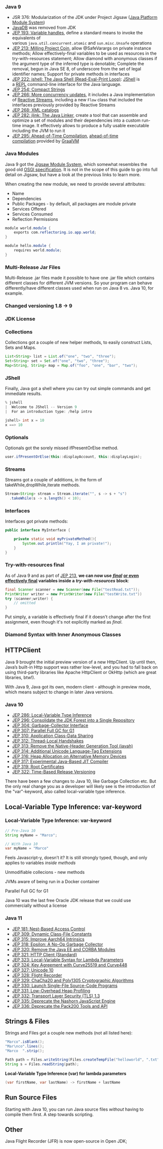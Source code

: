   

### Java 9

- JSR 376: Modularization of the JDK under Project Jigsaw ([Java Platform Module System](https://en.wikipedia.org/wiki/Java_Platform_Module_System))
- [JavaDB](https://en.wikipedia.org/wiki/JavaDB) was removed from JDK
- [JEP 193: Variable handles](https://openjdk.java.net/jeps/193), define a standard means to invoke the equivalents of various `java.util.concurrent.atomic` and `sun.misc.Unsafe` operations
- [JEP 213: Milling Project Coin](https://openjdk.java.net/jeps/213), allow @SafeVarargs on private instance methods; Allow effectively-final variables to be used as resources in the try-with-resources statement; Allow diamond with anonymous classes if the argument type of the inferred type is denotable; Complete the removal, begun in Java SE 8, of underscore from the set of legal identifier names; Support for private methods in interfaces
- [JEP 222: jshell: The Java Shell (Read-Eval-Print Loop)](https://openjdk.java.net/jeps/222): [JShell](https://en.wikipedia.org/wiki/JShell) is a [REPL](https://en.wikipedia.org/wiki/REPL) command-line interface for the Java language.
- [JEP 254: Compact Strings](https://openjdk.java.net/jeps/254)
- [JEP 266: More concurrency updates](https://openjdk.java.net/jeps/266), it includes a Java implementation of [Reactive Streams](https://en.wikipedia.org/wiki/Reactive_Streams), including a new `Flow` class that included the interfaces previously provided by Reactive Streams
- [JEP 268: XML catalogs](https://openjdk.java.net/jeps/268)
- [JEP 282: jlink: The Java Linker](https://openjdk.java.net/jeps/282), create a tool that can assemble and optimize a set of modules and their dependencies into a custom run-time image. It effectively allows to produce a fully usable executable including the JVM to run it
- [JEP 295: Ahead-of-Time Compilation](https://openjdk.java.net/jeps/295), [ahead-of-time compilation](https://en.wikipedia.org/wiki/Ahead-of-time_compilation) provided by [GraalVM](https://en.wikipedia.org/wiki/GraalVM)

### **Java Modules**

Java 9 got the [Jigsaw Module System](https://www.oracle.com/corporate/features/understanding-java-9-modules.html), which somewhat resembles the good old [OSGI specification](https://en.wikipedia.org/wiki/OSGi). It is not in the scope of this guide to go into full detail on Jigsaw, but have a look at the previous links to learn more.

When creating the new module, we need to provide several attributes:

- Name
- Dependencies
- Public Packages - by default, all packages are module private
- Services Offered
- Services Consumed
- Reflection Permissions

```Java
module world.module {
    exports com.reflectoring.io.app.world;
}
```

```Java
module hello.module {
    requires world.module;
}
```

### **Multi-Release Jar Files**

Multi-Release .jar files made it possible to have one .jar file which contains different classes for different JVM versions. So your program can behave differently/have different classes used when run on Java 8 vs. Java 10, for example.

### Changed versioning 1.8 -> 9

### JDK License

### **Collections**

Collections got a couple of new helper methods, to easily construct Lists, Sets and Maps.

```Java
List<String> list = List.of("one", "two", "three");
Set<String> set = Set.of("one", "two", "three");
Map<String, String> map = Map.of("foo", "one", "bar", "two");
```

### **JShell**

Finally, Java got a shell where you can try out simple commands and get immediate results.

```Java
% jshell
|  Welcome to JShell -- Version 9
|  For an introduction type: /help intro

jshell> int x = 10
x ==> 10
```

### **Optionals**

Optionals got the sorely missed ifPresentOrElse method.

```Java
user.ifPresentOrElse(this::displayAccount, this::displayLogin);
```

### **Streams**

Streams got a couple of additions, in the form of takeWhile,dropWhile,iterate methods.

```Java
Stream<String> stream = Stream.iterate("", s -> s + "s")
  .takeWhile(s -> s.length() < 10);
```

### **Interfaces**

Interfaces got private methods:

```Java
public interface MyInterface {

    private static void myPrivateMethod(){
        System.out.println("Yay, I am private!");
    }
}
```

### Try-with-resources final

As of Java 9 and as part of [JEP 213](https://openjdk.java.net/jeps/213), **we can now use** [_**final**_](https://www.baeldung.com/java-effectively-final) [**or even effectively final**](https://www.baeldung.com/java-effectively-final) **variables inside a** _**try-with-resources**_ **block**:

```Java
final Scanner scanner = new Scanner(new File("testRead.txt"));
PrintWriter writer = new PrintWriter(new File("testWrite.txt"))
try (scanner;writer) { 
    // omitted
}
```

Put simply, a variable is effectively final if it doesn't change after the first assignment, even though it's not explicitly marked as _final_.

### **Diamond Syntax with Inner Anonymous Classes**

## **HTTPClient**

Java 9 brought the initial preview version of a new HttpClient. Up until then, Java’s built-in Http support was rather low-level, and you had to fall back on using third-party libraries like Apache HttpClient or OkHttp (which are great libraries, btw!).

With Java 9, Java got its own, modern client - although in preview mode, which means subject to change in later Java versions.

### Java 10

- [JEP 286: Local-Variable Type Inference](https://openjdk.java.net/jeps/286)
- [JEP 296: Consolidate the JDK Forest into a Single Repository](https://openjdk.java.net/jeps/296)
- [JEP 304: Garbage-Collector Interface](https://openjdk.java.net/jeps/304)
- [JEP 307: Parallel Full GC for G1](https://openjdk.java.net/jeps/307)
- [JEP 310: Application Class-Data Sharing](https://openjdk.java.net/jeps/310)
- [JEP 312: Thread-Local Handshakes](https://openjdk.java.net/jeps/312)
- [JEP 313: Remove the Native-Header Generation Tool (javah)](https://openjdk.java.net/jeps/313)
- [JEP 314: Additional Unicode Language-Tag Extensions](https://openjdk.java.net/jeps/314)
- [JEP 316: Heap Allocation on Alternative Memory Devices](https://openjdk.java.net/jeps/316)
- [JEP 317: Experimental Java-Based JIT Compiler](https://openjdk.java.net/jeps/317)
- [JEP 319: Root Certificates](https://openjdk.java.net/jeps/319)
- [JEP 322: Time-Based Release Versioning](https://openjdk.java.net/jeps/322)

There have been a few changes to Java 10, like Garbage Collection etc. But the only real change you as a developer will likely see is the introduction of the "var"-keyword, also called local-variable type inference.

## **Local-Variable Type Inference: var-keyword**

### **Local-Variable Type Inference: var-keyword**

```Java
// Pre-Java 10
String myName = "Marco";

// With Java 10
var myName = "Marco"
```

Feels Javascript-y, doesn’t it? It is still strongly typed, though, and only applies to variables _inside methods_

Unmodifiable collecions - new methods

JVMs aware of being run in a Docker container

Parallel Full GC for G1

Java 10 was the last free Oracle JDK release that we could use commercially without a license

### Java 11

- [JEP 181: Nest-Based Access Control](https://openjdk.java.net/jeps/181)
- [JEP 309: Dynamic Class-File Constants](https://openjdk.java.net/jeps/309)
- [JEP 315: Improve Aarch64 Intrinsics](https://openjdk.java.net/jeps/315)
- [JEP 318: Epsilon: A No-Op Garbage Collector](https://openjdk.java.net/jeps/318)
- [JEP 320: Remove the Java EE and CORBA Modules](https://openjdk.java.net/jeps/320)
- [JEP 321: HTTP Client (Standard)](https://openjdk.java.net/jeps/321)
- [JEP 323: Local-Variable Syntax for Lambda Parameters](https://openjdk.java.net/jeps/323)
- [JEP 324: Key Agreement with Curve25519 and Curve448](https://openjdk.java.net/jeps/324)
- [JEP 327: Unicode 10](https://openjdk.java.net/jeps/327)
- [JEP 328: Flight Recorder](https://openjdk.java.net/jeps/328)
- [JEP 329: ChaCha20 and Poly1305 Cryptographic Algorithms](https://openjdk.java.net/jeps/329)
- [JEP 330: Launch Single-File Source-Code Programs](https://openjdk.java.net/jeps/330)
- [JEP 331: Low-Overhead Heap Profiling](https://openjdk.java.net/jeps/331)
- [JEP 332: Transport Layer Security (TLS) 1.3](https://openjdk.java.net/jeps/332)
- [JEP 335: Deprecate the Nashorn JavaScript Engine](https://openjdk.java.net/jeps/335)
- [JEP 336: Deprecate the Pack200 Tools and API](https://openjdk.java.net/jeps/336)

## **Strings & Files**

Strings and Files got a couple new methods (not all listed here):

```Java
"Marco".isBlank();
"Mar\nco".lines();
"Marco  ".strip();

Path path = Files.writeString(Files.createTempFile("helloworld", ".txt"), "Hi, my name is!");
String s = Files.readString(path);
```

**Local-Variable Type Inference (var) for lambda parameters**

```Java
(var firstName, var lastName) -> firstName + lastName
```

## **Run Source Files**

Starting with Java 10, you can run Java source files _without_ having to compile them first. A step towards scripting.

## Other

Java Flight Recorder (JFR) is now open-source in Open JDK;